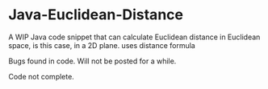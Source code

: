 # Java-Euclidean-Distance
A WIP Java code snippet that can calculate Euclidean distance in Euclidean space, is this case, in a 2D plane. uses distance formula

Bugs found in code. Will not be posted for a while.

Code not complete.
